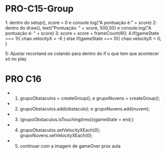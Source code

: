 # PRO-C15-Group

1: dentro do setup(),  score = 0 e console.log("A pontuação é:" + score)
2: dentro do draw(),  text("Pontuação: " + score, 500,50) e console.log("A pontuação é: " + score)
3: score = score + frameCount/60;
4:if(gameState === 1){
    chao.velocityX = -6
  } else if(gameState === 0){
    chao.velocityX = 0;
  }

5: Ajustar recortand oe colando para dentro do if o que tem que acontecer só no play

# PRO C16

- 1. grupoObstaculos = createGroup(); e grupoNuvens = createGroup();
- 2. grupoObstaculos.add(obstaculo); e grupoNuvens.add(nuvem);
- 3. (grupoObstaculos.isTouching(trex)){gameState = end;}
- 4. grupoObstaculos.setVelocityXEach(0); grupoNuvens.setVelocityXEach(0);
- 5. continuar com a imagem de gameOver prox aula
